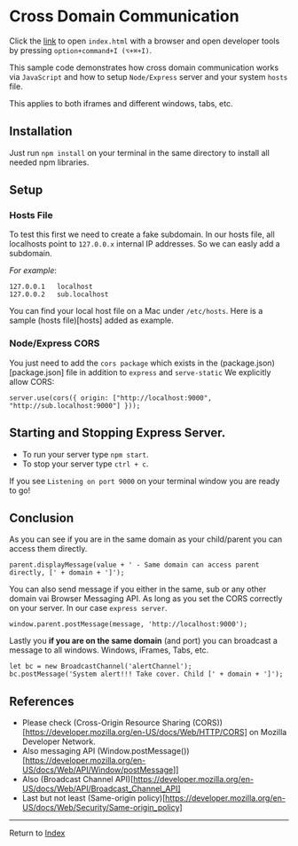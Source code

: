 # Cross Domain Communication

Click the [link](index.html) to open `index.html` with a browser and open developer tools by pressing `option+command+I (⌥+⌘+I)`.

This sample code demonstrates how cross domain communication works via `JavaScript` and how to setup `Node/Express` server and your system `hosts` file.

This applies to both iframes and different windows, tabs, etc.

## Installation
Just run `npm install` on your terminal in the same directory to install all needed npm libraries.

## Setup

### Hosts File
To test this first we need to create a fake subdomain. In our hosts file,
all localhosts point to `127.0.0.x` internal IP addresses. So we can easly add
a subdomain. 

_For example_:

```
127.0.0.1   localhost
127.0.0.2   sub.localhost
```

You can find your local host file on a Mac under `/etc/hosts`.
Here is a sample (hosts file)[hosts] added as example.

### Node/Express CORS
You just need to add the `cors package` which exists in the (package.json)[package.json] file in addition to 
`express` and `serve-static`
We explicitly allow CORS:

```
server.use(cors({ origin: ["http://localhost:9000", "http://sub.localhost:9000"] }));
```

## Starting and Stopping Express Server.
- To run your server type `npm start`.
- To stop your server type `ctrl + c`.

If you see `Listening on port 9000` on your terminal window you are ready to go!

## Conclusion
As you can see if you are in the same domain as your child/parent you can access them directly.

```
parent.displayMessage(value + ' - Same domain can access parent directly, [' + domain + ']');
```

You can also send message if you either in the same, sub or any other domain vai Browser Messaging API. As long as
you set the CORS correctly on your server. In our case `express server`.

```
window.parent.postMessage(message, 'http://localhost:9000');
```

Lastly you **if you are on the same domain** (and port) you can broadcast a message to all windows. 
Windows, iFrames, Tabs, etc. 

```
let bc = new BroadcastChannel('alertChannel');
bc.postMessage('System alert!!! Take cover. Child [' + domain + ']');
```

## References
- Please check (Cross-Origin Resource Sharing (CORS))[https://developer.mozilla.org/en-US/docs/Web/HTTP/CORS] on Mozilla Developer Network.
- Also messaging API (Window.postMessage())[https://developer.mozilla.org/en-US/docs/Web/API/Window/postMessage]]
- Also (Broadcast Channel API)[https://developer.mozilla.org/en-US/docs/Web/API/Broadcast_Channel_API]
- Last but not least (Same-origin policy)[https://developer.mozilla.org/en-US/docs/Web/Security/Same-origin_policy]

---
Return to [Index](../../README.md)